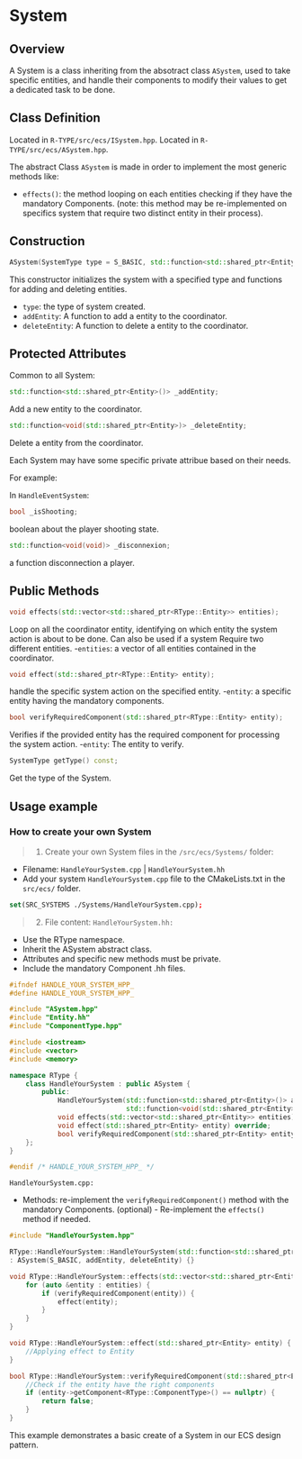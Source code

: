 # System


## Overview
A System is a class inheriting from the absotract class `ASystem`, used to take specific entities, and handle their components to modify their values to get a dedicated task to be done.

## Class Definition

Located in `R-TYPE/src/ecs/ISystem.hpp`.
Located in `R-TYPE/src/ecs/ASystem.hpp`.

The abstract Class `ASystem` is made in order to implement the most generic methods like:
- `effects()`: the method looping on each entities checking if they have the mandatory Components. (note: this method may be re-implemented on specifics system that require two distinct entity in their process).

## Construction

```cpp
ASystem(SystemType type = S_BASIC, std::function<std::shared_ptr<Entity>()> addEntity = nullptr, std::function<void(std::shared_ptr<Entity>)> deleteEntity = nullptr);
```
This constructor initializes the system with a specified type and functions for adding and deleting entities.
- `type`: the type of system created.
- `addEntity`: A function to add a entity to the coordinator.
- `deleteEntity`: A function to delete a entity to the coordinator.

## Protected Attributes

Common to all System:

```cpp
std::function<std::shared_ptr<Entity>()> _addEntity;
```
Add a new entity to the coordinator.

```cpp
std::function<void(std::shared_ptr<Entity>)> _deleteEntity;
```
Delete a entity from the coordinator.

Each System may have some specific private attribue based on their needs.

For example:

In `HandleEventSystem`:
```cpp
bool _isShooting;
```
boolean about the player shooting state.

```cpp
std::function<void(void)> _disconnexion;
```
a function disconnection a player.


## Public Methods

```cpp
void effects(std::vector<std::shared_ptr<RType::Entity>> entities);
```
Loop on all the coordinator entity, identifying on which entity the system action is about to be done. Can also be used if a system Require two different entities.
-`entities`: a vector of all entities contained in the coordinator.

```cpp
void effect(std::shared_ptr<RType::Entity> entity);
```
handle the specific system action on the specified entity.
-`entity`: a specific entity having the mandatory components.

```cpp
bool verifyRequiredComponent(std::shared_ptr<RType::Entity> entity);
```
Verifies if the provided entity has the required component for processing the system action.
-`entity`: The entity to verify.

```cpp
SystemType getType() const;
```
Get the type of the System.

## Usage example

### How to create your own System
>1. Create your own System files in the `/src/ecs/Systems/` folder:
- Filename: `HandleYourSystem.cpp` | `HandleYourSystem.hh`
- Add your system `HandleYourSystem.cpp` file to the CMakeLists.txt in the `src/ecs/` folder.
```cmake
set(SRC_SYSTEMS ./Systems/HandleYourSystem.cpp);
```

>2. File content:
`HandleYourSystem.hh:`
- Use the RType namespace.
- Inherit the ASystem abstract class.
- Attributes and specific new methods must be private.
- Include the mandatory Component .hh files.

```cpp
#ifndef HANDLE_YOUR_SYSTEM_HPP_
#define HANDLE_YOUR_SYSTEM_HPP_

#include "ASystem.hpp"
#include "Entity.hh"
#include "ComponentType.hpp"

#include <iostream>
#include <vector>
#include <memory>

namespace RType {
    class HandleYourSystem : public ASystem {
        public:
            HandleYourSystem(std::function<std::shared_ptr<Entity>()> addEntity = nullptr,
                             std::function<void(std::shared_ptr<Entity>)> deleteEntity = nullptr);
            void effects(std::vector<std::shared_ptr<Entity>> entities) override;
            void effect(std::shared_ptr<Entity> entity) override;
            bool verifyRequiredComponent(std::shared_ptr<Entity> entity) override;
    };
}

#endif /* HANDLE_YOUR_SYSTEM_HPP_ */
```

`HandleYourSystem.cpp:`
- Methods: re-implement the `verifyRequiredComponent()` method with the mandatory Components.
    \(optional) - Re-implement the `effects()` method if needed.

```cpp
#include "HandleYourSystem.hpp"

RType::HandleYourSystem::HandleYourSystem(std::function<std::shared_ptr<Entity>()> addEntity, std::function<void(std::shared_ptr<Entity>)> deleteEntity)
: ASystem(S_BASIC, addEntity, deleteEntity) {}

void RType::HandleYourSystem::effects(std::vector<std::shared_ptr<Entity>> entities) {
    for (auto &entity : entities) {
        if (verifyRequiredComponent(entity)) {
            effect(entity);
        }
    }
}

void RType::HandleYourSystem::effect(std::shared_ptr<Entity> entity) {
    //Applying effect to Entity
}

bool RType::HandleYourSystem::verifyRequiredComponent(std::shared_ptr<Entity> entity) {
    //Check if the entity have the right components
    if (entity->getComponent<RType::ComponentType>() == nullptr) {
        return false;
    }
}
```

This example demonstrates a basic create of a System in our ECS design pattern.